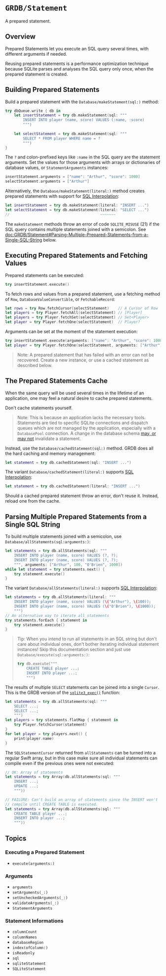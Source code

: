 # ``GRDB/Statement``

A prepared statement.

## Overview

Prepared Statements let you execute an SQL query several times, with different arguments if needed.

Reusing prepared statements is a performance optimization technique because SQLite parses and analyses the SQL query only once, when the prepared statement is created.

## Building Prepared Statements

Build a prepared statement with the ``Database/makeStatement(sql:)`` method:

```swift
try dbQueue.write { db in
    let insertStatement = try db.makeStatement(sql: """
        INSERT INTO player (name, score) VALUES (:name, :score)
        """)
    
    let selectStatement = try db.makeStatement(sql: """
        SELECT * FROM player WHERE name = ?
        """)
}
```

The `?` and colon-prefixed keys like `:name` in the SQL query are the statement arguments. Set the values for those arguments with arrays or dictionaries of database values, or ``StatementArguments`` instances:

```swift
insertStatement.arguments = ["name": "Arthur", "score": 1000]
selectStatement.arguments = ["Arthur"]
```

Alternatively, the ``Database/makeStatement(literal:)`` method creates prepared statements with support for [SQL Interpolation]:

```swift
let insertStatement = try db.makeStatement(literal: "INSERT ...")
let selectStatement = try db.makeStatement(literal: "SELECT ...")
//                                         ~~~~~~~
```

The `makeStatement` methods throw an error of code `SQLITE_MISUSE` (21) if the SQL query contains multiple statements joined with a semicolon. See <doc:GRDB/Statement#Parsing-Multiple-Prepared-Statements-from-a-Single-SQL-String> below.

## Executing Prepared Statements and Fetching Values

Prepared statements can be executed:

```swift
try insertStatement.execute()
```

To fetch rows and values from a prepared statement, use a fetching method of ``Row``, ``DatabaseValueConvertible``, or ``FetchableRecord``:

```swift
let rows = try Row.fetchCursor(selectStatement)    // A Cursor of Row
let players = try Player.fetchAll(selectStatement) // [Player]
let players = try Player.fetchSet(selectStatement) // Set<Player>
let player = try Player.fetchOne(selectStatement)  // Player?
```

Arguments can be set at the moment of the statement execution:

```swift
try insertStatement.execute(arguments: ["name": "Arthur", "score": 1000])
let player = try Player.fetchOne(selectStatement, arguments: ["Arthur"])
```

> Note: A prepared statement that has failed with an error can not be recovered. Create a new instance, or use a cached statement as described below.

## The Prepared Statements Cache

When the same query will be used several times in the lifetime of an application, one may feel a natural desire to cache prepared statements.

Don't cache statements yourself.

> Note: This is because an application lacks the necessary tools. Statements are tied to specific SQLite connections and dispatch queues which are not managed by the application, especially with a ``DatabasePool`` connection. A change in the database schema [may, or may not](https://www.sqlite.org/compile.html#max_schema_retry) invalidate a statement.

Instead, use the ``Database/cachedStatement(sql:)`` method. GRDB does all the hard caching and memory management:

```swift
let statement = try db.cachedStatement(sql: "INSERT ...")
```

The variant ``Database/cachedStatement(literal:)`` supports [SQL Interpolation]:

```swift
let statement = try db.cachedStatement(literal: "INSERT ...")
```

Should a cached prepared statement throw an error, don't reuse it. Instead, reload one from the cache.

## Parsing Multiple Prepared Statements from a Single SQL String

To build multiple statements joined with a semicolon, use ``Database/allStatements(sql:arguments:)``:

```swift
let statements = try db.allStatements(sql: """
    INSERT INTO player (name, score) VALUES (?, ?);
    INSERT INTO player (name, score) VALUES (?, ?);
    """, arguments: ["Arthur", 100, "O'Brien", 1000])
while let statement = try statements.next() {
    try statement.execute()
}
```

The variant ``Database/allStatements(literal:)`` supports [SQL Interpolation]:

```swift
let statements = try db.allStatements(literal: """
    INSERT INTO player (name, score) VALUES (\("Arthur"), \(100));
    INSERT INTO player (name, score) VALUES (\("O'Brien"), \(1000));
    """)
// An alternative way to iterate all statements
try statements.forEach { statement in
    try statement.execute()
}
```

> Tip: When you intend to run all statements in an SQL string but don't care about individual ones, don't bother iterating individual statement instances! Skip this documentation section and just use ``Database/execute(sql:arguments:)``:
>
> ```swift
> try db.execute("""
>     CREATE TABLE player ...; 
>     INSERT INTO player ...;
>     """)
> ```

The results of multiple `SELECT` statements can be joined into a single ``Cursor``. This is the GRDB version of the [`sqlite3_exec()`](https://www.sqlite.org/c3ref/exec.html) function:

```swift
let statements = try db.allStatements(sql: """
    SELECT ...; 
    SELECT ...; 
    """)
let players = try statements.flatMap { statement in
    try Player.fetchCursor(statement)
}
for let player = try players.next() { 
    print(player.name)
}
```

The ``SQLStatementCursor`` returned from `allStatements` can be turned into a regular Swift array, but in this case make sure all individual statements can compile even if the previous ones were not executed:

```swift
// OK: Array of statements
let statements = try Array(db.allStatements(sql: """
    INSERT ...; 
    UPDATE ...; 
    """))

// FAILURE: Can't build an array of statements since the INSERT won't
// compile until CREATE TABLE is executed.
let statements = try Array(db.allStatements(sql: """
    CREATE TABLE player ...; 
    INSERT INTO player ...;
    """))
```

## Topics

### Executing a Prepared Statement

- ``execute(arguments:)``

### Arguments

- ``arguments``
- ``setArguments(_:)``
- ``setUncheckedArguments(_:)``
- ``validateArguments(_:)``
- ``StatementArguments``

### Statement Informations

- ``columnCount``
- ``columnNames``
- ``databaseRegion``
- ``index(ofColumn:)``
- ``isReadonly``
- ``sql``
- ``sqliteStatement``
- ``SQLiteStatement``


[SQL Interpolation]: https://github.com/groue/GRDB.swift/blob/master/Documentation/SQLInterpolation.md
